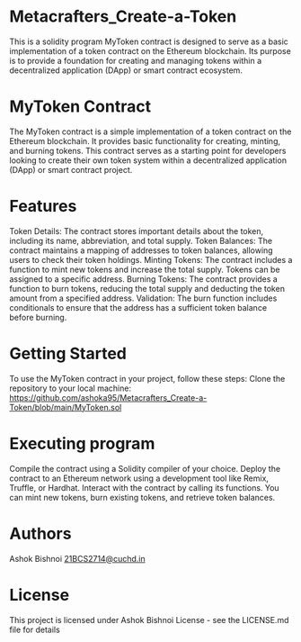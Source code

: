 # Metacrafters_Create-a-Token
This is a solidity program MyToken contract is designed to serve as a basic implementation of a token contract on the Ethereum blockchain. Its purpose is to provide a foundation for creating and managing tokens within a decentralized application (DApp) or smart contract ecosystem.

# MyToken Contract
The MyToken contract is a simple implementation of a token contract on the Ethereum blockchain. It provides basic functionality for creating, minting, and burning tokens. This contract serves as a starting point for developers looking to create their own token system within a decentralized application (DApp) or smart contract project.

# Features
Token Details: The contract stores important details about the token, including its name, abbreviation, and total supply. Token Balances: The contract maintains a mapping of addresses to token balances, allowing users to check their token holdings. Minting Tokens: The contract includes a function to mint new tokens and increase the total supply. Tokens can be assigned to a specific address. Burning Tokens: The contract provides a function to burn tokens, reducing the total supply and deducting the token amount from a specified address. Validation: The burn function includes conditionals to ensure that the address has a sufficient token balance before burning.

# Getting Started
To use the MyToken contract in your project, follow these steps: Clone the repository to your local machine: https://github.com/ashoka95/Metacrafters_Create-a-Token/blob/main/MyToken.sol

# Executing program
Compile the contract using a Solidity compiler of your choice. Deploy the contract to an Ethereum network using a development tool like Remix, Truffle, or Hardhat. Interact with the contract by calling its functions. You can mint new tokens, burn existing tokens, and retrieve token balances.

# Authors
Ashok Bishnoi 21BCS2714@cuchd.in

# License
This project is licensed under Ashok Bishnoi License - see the LICENSE.md file for details

